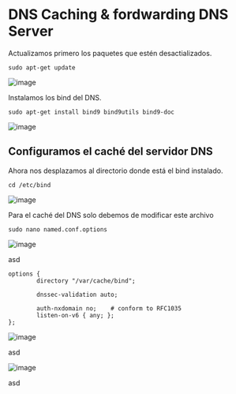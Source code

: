 # DNS Caching & fordwarding DNS Server

Actualizamos primero los paquetes que estén desactializados.
```
sudo apt-get update
```
![image](https://github.com/user-attachments/assets/670142c9-1d93-45a1-bcd4-29164ee4933a)

Instalamos los bind del DNS.
```
sudo apt-get install bind9 bind9utils bind9-doc
```
![image](https://github.com/user-attachments/assets/63116c57-227d-4975-9a45-1ed49ca0ad62)

## Configuramos el caché del servidor DNS

Ahora nos desplazamos al directorio donde está el bind instalado.
```
cd /etc/bind
```
![image](https://github.com/user-attachments/assets/ffbdab26-480a-424b-a6f2-f1f1320ddd0f)

Para el caché del DNS solo debemos de modificar este archivo
```
sudo nano named.conf.options
```
![image](https://github.com/user-attachments/assets/a3044f7c-7164-4fa6-bbd8-d7c49a27369c)

asd
```
options {
        directory "/var/cache/bind";

        dnssec-validation auto;

        auth-nxdomain no;    # conform to RFC1035
        listen-on-v6 { any; };
};
```
![image](https://github.com/user-attachments/assets/7c67e008-f14f-42ad-9c65-2fff5f698db4)

asd

![image](https://github.com/user-attachments/assets/5811bce2-7612-4b2c-aaaf-fdba30e11099)


asd
